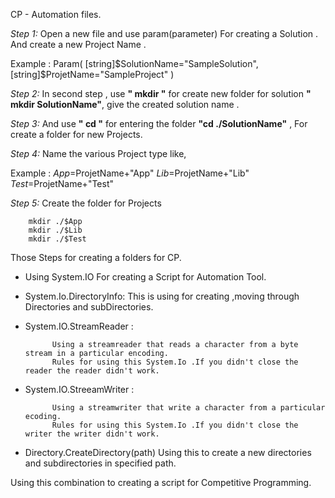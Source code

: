 CP - Automation files.

_Step 1:_ Open a new file and use param(parameter) For creating a Solution . And create a new Project Name .

Example :
    Param(
    [string]$SolutionName="SampleSolution",
    [string]$ProjetName="SampleProject"
      )

_Step 2:_ In second step , use **" mkdir "** for create new folder for solution **" mkdir SolutionName"**, give the created solution name .

_Step 3:_ And use **" cd "** for entering the folder **"cd ./SolutionName"** ,  For create a folder for new Projects.

_Step 4:_ Name the various Project type like,

Example : 
        $App=$ProjetName+"App"
        $Lib=$ProjetName+"Lib"
        $Test=$ProjetName+"Test"

_Step 5:_ Create the folder for Projects 

        mkdir ./$App
        mkdir ./$Lib
        mkdir ./$Test

Those Steps for creating a folders for CP.

*  Using System.IO For creating a Script for Automation Tool. 

* System.Io.DirectoryInfo: 
            This is using for creating ,moving through Directories and subDirectories.

* System.IO.StreamReader : 

            Using a streamreader that reads a character from a byte stream in a particular encoding.
            Rules for using this System.Io .If you didn't close the reader the reader didn't work.

* System.IO.StreeamWriter :

            Using a streamwriter that write a character from a particular ecoding.
            Rules for using this System.Io .If you didn't close the writer the writer didn't work.

* Directory.CreateDirectory(path)
            Using this to create a new directories and subdirectories in specified path.

 Using this combination to creating a script for Competitive Programming.
